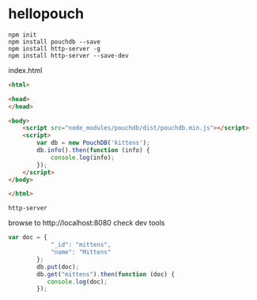 # hellopouch

```shell
npm init
npm install pouchdb --save
npm install http-server -g
npm install http-server --save-dev
```

index.html
```html
<html>

<head>
</head>

<body>
    <script src="node_modules/pouchdb/dist/pouchdb.min.js"></script>
    <script>
        var db = new PouchDB('kittens');
        db.info().then(function (info) {
            console.log(info);
        });
    </script>
</body>

</html>
```

```shell
http-server
```

browse to http://localhost:8080
check dev tools

```js
var doc = {
            "_id": "mittens",
            "name": "Mittens"
        };
        db.put(doc);
        db.get("mittens").then(function (doc) {
           console.log(doc); 
        });
```